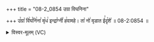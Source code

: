 +++
title = "08-2_0854 उग्रा विघनिना"

+++
उ꣣ग्रा꣡ वि꣢घ꣣नि꣢ना꣣ मृ꣡ध꣢ इन्द्रा꣣ग्नी꣡ ह꣢वामहे। ता꣡ नो꣢ मृडात ई꣣दृ꣡शे꣢ ॥ 08-2:0854 ॥

<details><summary>विस्वर-मूलम् (VC)</summary>

उग्रा विघनिना मृध इन्द्राग्नी हवामहे । ता नो मृडात ईदृशे ॥८५४॥
</details>